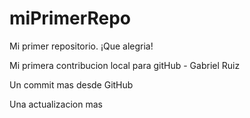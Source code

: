 # miPrimerRepo
Mi primer repositorio. ¡Que alegria!

Mi primera contribucion local para gitHub - Gabriel Ruiz

Un commit mas desde GitHub

Una actualizacion mas 
